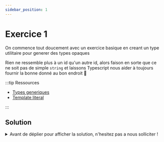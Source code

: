 ```yaml
---
sidebar_position: 1
---
```


# Exercice 1

On commence tout doucement avec un exercice basique en creant un type utilitaire pour generer des types opaques

Rien ne ressemble plus à un id qu'un autre id, alors faison en sorte que ce ne soit pas de simple `string` et laissons Typescript nous aider à toujours fournir la bonne donné au bon endroit 💪

:::tip Ressources

- [Types generiques](../typescript/generic.md)
- [Template literal](../typescript/template_literal.md)

:::

## Solution

<details>
  <summary>Avant de déplier pour afficher la solution, n'hesitez pas a nous solliciter ! </summary>

    ```ts
    export type UUID<T extends string> = Opaque<string, `${T}_uuid`>;
    ```

</details>
